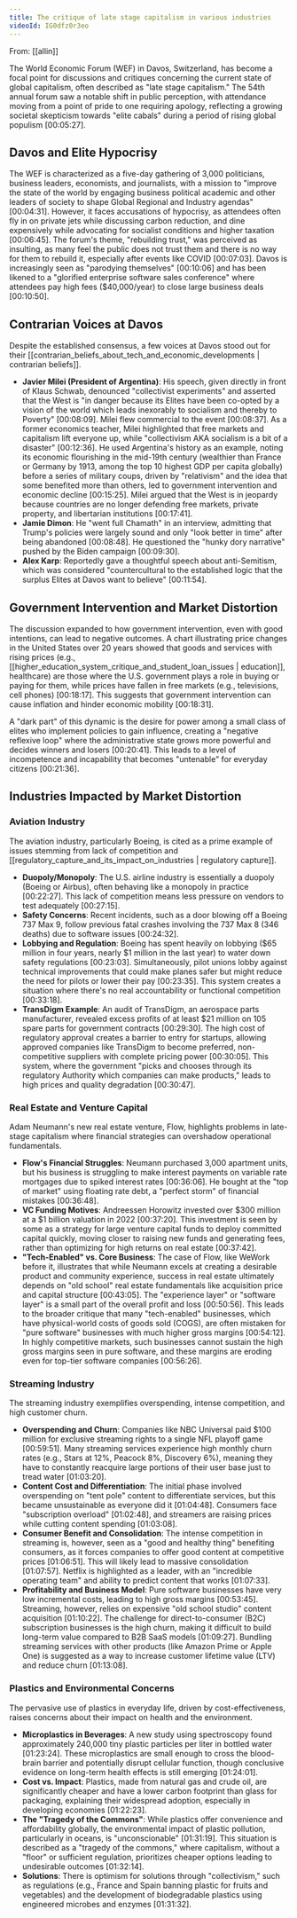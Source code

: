 ```yaml
---
title: The critique of late stage capitalism in various industries
videoId: IG0dfz0r3eo
---
```


From: [[allin]] <br/> 

The World Economic Forum (WEF) in Davos, Switzerland, has become a focal point for discussions and critiques concerning the current state of global capitalism, often described as "late stage capitalism." The 54th annual forum saw a notable shift in public perception, with attendance moving from a point of pride to one requiring apology, reflecting a growing societal skepticism towards "elite cabals" during a period of rising global populism <a class="yt-timestamp" data-t="00:05:27">[00:05:27]</a>.

## Davos and Elite Hypocrisy

The WEF is characterized as a five-day gathering of 3,000 politicians, business leaders, economists, and journalists, with a mission to "improve the state of the world by engaging business political academic and other leaders of society to shape Global Regional and Industry agendas" <a class="yt-timestamp" data-t="00:04:31">[00:04:31]</a>. However, it faces accusations of hypocrisy, as attendees often fly in on private jets while discussing carbon reduction, and dine expensively while advocating for socialist conditions and higher taxation <a class="yt-timestamp" data-t="00:06:45">[00:06:45]</a>. The forum's theme, "rebuilding trust," was perceived as insulting, as many feel the public does not trust them and there is no way for them to rebuild it, especially after events like COVID <a class="yt-timestamp" data-t="00:07:03">[00:07:03]</a>. Davos is increasingly seen as "parodying themselves" <a class="yt-timestamp" data-t="00:10:06">[00:10:06]</a> and has been likened to a "glorified enterprise software sales conference" where attendees pay high fees ($40,000/year) to close large business deals <a class="yt-timestamp" data-t="00:10:50">[00:10:50]</a>.

## Contrarian Voices at Davos

Despite the established consensus, a few voices at Davos stood out for their [[contrarian_beliefs_about_tech_and_economic_developments | contrarian beliefs]].
*   **Javier Milei (President of Argentina)**: His speech, given directly in front of Klaus Schwab, denounced "collectivist experiments" and asserted that the West is "in danger because its Elites have been co-opted by a vision of the world which leads inexorably to socialism and thereby to Poverty" <a class="yt-timestamp" data-t="00:08:09">[00:08:09]</a>. Milei flew commercial to the event <a class="yt-timestamp" data-t="00:08:37">[00:08:37]</a>. As a former economics teacher, Milei highlighted that free markets and capitalism lift everyone up, while "collectivism AKA socialism is a bit of a disaster" <a class="yt-timestamp" data-t="00:12:36">[00:12:36]</a>. He used Argentina's history as an example, noting its economic flourishing in the mid-19th century (wealthier than France or Germany by 1913, among the top 10 highest GDP per capita globally) before a series of military coups, driven by "relativism" and the idea that some benefited more than others, led to government intervention and economic decline <a class="yt-timestamp" data-t="00:15:25">[00:15:25]</a>. Milei argued that the West is in jeopardy because countries are no longer defending free markets, private property, and libertarian institutions <a class="yt-timestamp" data-t="00:17:41">[00:17:41]</a>.
*   **Jamie Dimon**: He "went full Chamath" in an interview, admitting that Trump's policies were largely sound and only "look better in time" after being abandoned <a class="yt-timestamp" data-t="00:08:48">[00:08:48]</a>. He questioned the "hunky dory narrative" pushed by the Biden campaign <a class="yt-timestamp" data-t="00:09:30">[00:09:30]</a>.
*   **Alex Karp**: Reportedly gave a thoughtful speech about anti-Semitism, which was considered "countercultural to the established logic that the surplus Elites at Davos want to believe" <a class="yt-timestamp" data-t="00:11:54">[00:11:54]</a>.

## Government Intervention and Market Distortion

The discussion expanded to how government intervention, even with good intentions, can lead to negative outcomes. A chart illustrating price changes in the United States over 20 years showed that goods and services with rising prices (e.g., [[higher_education_system_critique_and_student_loan_issues | education]], healthcare) are those where the U.S. government plays a role in buying or paying for them, while prices have fallen in free markets (e.g., televisions, cell phones) <a class="yt-timestamp" data-t="00:18:17">[00:18:17]</a>. This suggests that government intervention can cause inflation and hinder economic mobility <a class="yt-timestamp" data-t="00:18:31">[00:18:31]</a>.

A "dark part" of this dynamic is the desire for power among a small class of elites who implement policies to gain influence, creating a "negative reflexive loop" where the administrative state grows more powerful and decides winners and losers <a class="yt-timestamp" data-t="00:20:41">[00:20:41]</a>. This leads to a level of incompetence and incapability that becomes "untenable" for everyday citizens <a class="yt-timestamp" data-t="00:21:36">[00:21:36]</a>.

## Industries Impacted by Market Distortion

### Aviation Industry

The aviation industry, particularly Boeing, is cited as a prime example of issues stemming from lack of competition and [[regulatory_capture_and_its_impact_on_industries | regulatory capture]].
*   **Duopoly/Monopoly**: The U.S. airline industry is essentially a duopoly (Boeing or Airbus), often behaving like a monopoly in practice <a class="yt-timestamp" data-t="00:22:27">[00:22:27]</a>. This lack of competition means less pressure on vendors to test adequately <a class="yt-timestamp" data-t="00:27:15">[00:27:15]</a>.
*   **Safety Concerns**: Recent incidents, such as a door blowing off a Boeing 737 Max 9, follow previous fatal crashes involving the 737 Max 8 (346 deaths) due to software issues <a class="yt-timestamp" data-t="00:24:32">[00:24:32]</a>.
*   **Lobbying and Regulation**: Boeing has spent heavily on lobbying ($65 million in four years, nearly $1 million in the last year) to water down safety regulations <a class="yt-timestamp" data-t="00:23:03">[00:23:03]</a>. Simultaneously, pilot unions lobby against technical improvements that could make planes safer but might reduce the need for pilots or lower their pay <a class="yt-timestamp" data-t="00:23:35">[00:23:35]</a>. This system creates a situation where there's no real accountability or functional competition <a class="yt-timestamp" data-t="00:33:18">[00:33:18]</a>.
*   **TransDigm Example**: An audit of TransDigm, an aerospace parts manufacturer, revealed excess profits of at least $21 million on 105 spare parts for government contracts <a class="yt-timestamp" data-t="00:29:30">[00:29:30]</a>. The high cost of regulatory approval creates a barrier to entry for startups, allowing approved companies like TransDigm to become preferred, non-competitive suppliers with complete pricing power <a class="yt-timestamp" data-t="00:30:05">[00:30:05]</a>. This system, where the government "picks and chooses through its regulatory Authority which companies can make products," leads to high prices and quality degradation <a class="yt-timestamp" data-t="00:30:47">[00:30:47]</a>.

### Real Estate and Venture Capital

Adam Neumann's new real estate venture, Flow, highlights problems in late-stage capitalism where financial strategies can overshadow operational fundamentals.
*   **Flow's Financial Struggles**: Neumann purchased 3,000 apartment units, but his business is struggling to make interest payments on variable rate mortgages due to spiked interest rates <a class="yt-timestamp" data-t="00:36:06">[00:36:06]</a>. He bought at the "top of market" using floating rate debt, a "perfect storm" of financial mistakes <a class="yt-timestamp" data-t="00:36:48">[00:36:48]</a>.
*   **VC Funding Motives**: Andreessen Horowitz invested over $300 million at a $1 billion valuation in 2022 <a class="yt-timestamp" data-t="00:37:20">[00:37:20]</a>. This investment is seen by some as a strategy for large venture capital funds to deploy committed capital quickly, moving closer to raising new funds and generating fees, rather than optimizing for high returns on real estate <a class="yt-timestamp" data-t="00:37:42">[00:37:42]</a>.
*   **"Tech-Enabled" vs. Core Business**: The case of Flow, like WeWork before it, illustrates that while Neumann excels at creating a desirable product and community experience, success in real estate ultimately depends on "old school" real estate fundamentals like acquisition price and capital structure <a class="yt-timestamp" data-t="00:43:05">[00:43:05]</a>. The "experience layer" or "software layer" is a small part of the overall profit and loss <a class="yt-timestamp" data-t="00:50:56">[00:50:56]</a>. This leads to the broader critique that many "tech-enabled" businesses, which have physical-world costs of goods sold (COGS), are often mistaken for "pure software" businesses with much higher gross margins <a class="yt-timestamp" data-t="00:54:12">[00:54:12]</a>. In highly competitive markets, such businesses cannot sustain the high gross margins seen in pure software, and these margins are eroding even for top-tier software companies <a class="yt-timestamp" data-t="00:56:26">[00:56:26]</a>.

### Streaming Industry

The streaming industry exemplifies overspending, intense competition, and high customer churn.
*   **Overspending and Churn**: Companies like NBC Universal paid $100 million for exclusive streaming rights to a single NFL playoff game <a class="yt-timestamp" data-t="00:59:51">[00:59:51]</a>. Many streaming services experience high monthly churn rates (e.g., Stars at 12%, Peacock 8%, Discovery 6%), meaning they have to constantly reacquire large portions of their user base just to tread water <a class="yt-timestamp" data-t="01:03:20">[01:03:20]</a>.
*   **Content Cost and Differentiation**: The initial phase involved overspending on "tent pole" content to differentiate services, but this became unsustainable as everyone did it <a class="yt-timestamp" data-t="01:04:48">[01:04:48]</a>. Consumers face "subscription overload" <a class="yt-timestamp" data-t="01:02:48">[01:02:48]</a>, and streamers are raising prices while cutting content spending <a class="yt-timestamp" data-t="01:03:08">[01:03:08]</a>.
*   **Consumer Benefit and Consolidation**: The intense competition in streaming is, however, seen as a "good and healthy thing" benefiting consumers, as it forces companies to offer good content at competitive prices <a class="yt-timestamp" data-t="01:06:51">[01:06:51]</a>. This will likely lead to massive consolidation <a class="yt-timestamp" data-t="01:07:57">[01:07:57]</a>. Netflix is highlighted as a leader, with an "incredible operating team" and ability to predict content that works <a class="yt-timestamp" data-t="01:07:33">[01:07:33]</a>.
*   **Profitability and Business Model**: Pure software businesses have very low incremental costs, leading to high gross margins <a class="yt-timestamp" data-t="00:53:45">[00:53:45]</a>. Streaming, however, relies on expensive "old school studio" content acquisition <a class="yt-timestamp" data-t="01:10:22">[01:10:22]</a>. The challenge for direct-to-consumer (B2C) subscription businesses is the high churn, making it difficult to build long-term value compared to B2B SaaS models <a class="yt-timestamp" data-t="01:09:27">[01:09:27]</a>. Bundling streaming services with other products (like Amazon Prime or Apple One) is suggested as a way to increase customer lifetime value (LTV) and reduce churn <a class="yt-timestamp" data-t="01:13:08">[01:13:08]</a>.

### Plastics and Environmental Concerns

The pervasive use of plastics in everyday life, driven by cost-effectiveness, raises concerns about their impact on health and the environment.
*   **Microplastics in Beverages**: A new study using spectroscopy found approximately 240,000 tiny plastic particles per liter in bottled water <a class="yt-timestamp" data-t="01:23:24">[01:23:24]</a>. These microplastics are small enough to cross the blood-brain barrier and potentially disrupt cellular function, though conclusive evidence on long-term health effects is still emerging <a class="yt-timestamp" data-t="01:24:01">[01:24:01]</a>.
*   **Cost vs. Impact**: Plastics, made from natural gas and crude oil, are significantly cheaper and have a lower carbon footprint than glass for packaging, explaining their widespread adoption, especially in developing economies <a class="yt-timestamp" data-t="01:22:23">[01:22:23]</a>.
*   **The "Tragedy of the Commons"**: While plastics offer convenience and affordability globally, the environmental impact of plastic pollution, particularly in oceans, is "unconscionable" <a class="yt-timestamp" data-t="01:31:19">[01:31:19]</a>. This situation is described as a "tragedy of the commons," where capitalism, without a "floor" or sufficient regulation, prioritizes cheaper options leading to undesirable outcomes <a class="yt-timestamp" data-t="01:32:14">[01:32:14]</a>.
*   **Solutions**: There is optimism for solutions through "collectivism," such as regulations (e.g., France and Spain banning plastic for fruits and vegetables) and the development of biodegradable plastics using engineered microbes and enzymes <a class="yt-timestamp" data-t="01:31:32">[01:31:32]</a>.
